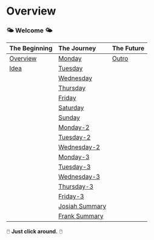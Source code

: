 # Overview

### 🌤️ Welcome 🌤️

| The Beginning                  | The Journey                                  | The Future                 |
| :----------------------------- | :------------------------------------------- | :------------------------- |
| [Overview](/Intro/Overview.md) | [Monday](/Journey/Monday.md)                 | [Outro](/Outro/Thanks.md) |
| [Idea](/Intro/Idea.md)         | [Tuesday](/Journey/Tuesday.md)               |                            |
|                                | [Wednesday](/Journey/Wednesday.md)           |                            |
|                                | [Thursday](/Journey/Thursday.md)             |                            |
|                                | [Friday](/Journey/Friday.md)                 |                            |
|                                | [Saturday](/Journey/Saturday.md)             |                            |
|                                | [Sunday](/Journey/Sunday.md)                 |                            |
|                                | [Monday-2](/Journey/Monday-2.md)             |                            |
|                                | [Tuesday-2](/Journey/Tuesday-2.md)           |                            |
|                                | [Wednesday-2](/Journey/Wednesday-2.md)       |                            |
|                                | [Monday-3](/Journey/Monday-3.md)             |                            |
|                                | [Tuesday-3](/Journey/Tuesday-3.md)           |                            |
|                                | [Wednesday-3](/Journey/Wednesday-3.md)       |                            |
|                                | [Thursday-3](/Journey/Thursday-3.md)         |                            |
|                                | [Friday-3](/Journey/Friday-3.md)         |                            |
|                                | [Josiah Summary](/Journey/Josiah-Summary.md) |                            |
|                                | [Frank Summary](/Journey/Frank-Summary.md)   |                            |

🖱️ **Just click around.** 🖱️
